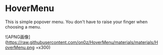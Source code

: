 # HoverMenu
This is simple popover menu.
You don't have to raise your finger when choosing a menu.

![APNG画像](https://raw.githubusercontent.com/on0z/HoverMenu/materials/materials/HoverMenu.png =x300)
